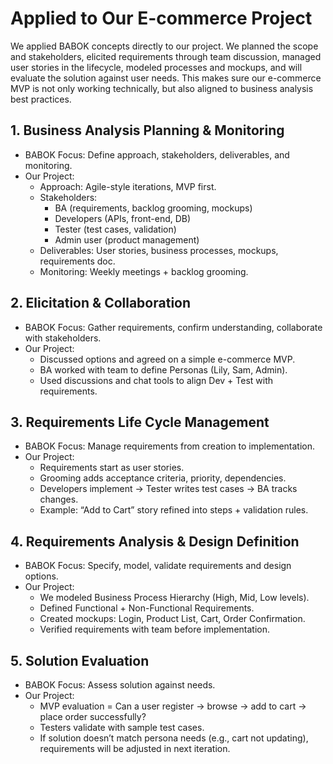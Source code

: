 # Applied to Our E-commerce Project
We applied BABOK concepts directly to our project. We planned the scope and stakeholders, elicited requirements through team discussion, managed user stories in the lifecycle, modeled processes and mockups, and will evaluate the solution against user needs. This makes sure our e-commerce MVP is not only working technically, but also aligned to business analysis best practices.

## 1. Business Analysis Planning & Monitoring
- BABOK Focus: Define approach, stakeholders, deliverables, and monitoring.
- Our Project:
  - Approach: Agile-style iterations, MVP first.
  - Stakeholders:
    - BA (requirements, backlog grooming, mockups)
    - Developers (APIs, front-end, DB)
    - Tester (test cases, validation)
    - Admin user (product management)
  - Deliverables: User stories, business processes, mockups, requirements doc.
  - Monitoring: Weekly meetings + backlog grooming.

## 2. Elicitation & Collaboration
- BABOK Focus: Gather requirements, confirm understanding, collaborate with stakeholders.
- Our Project:
  - Discussed options and agreed on a simple e-commerce MVP.
  - BA worked with team to define Personas (Lily, Sam, Admin).
  - Used discussions and chat tools to align Dev + Test with requirements.

## 3. Requirements Life Cycle Management
- BABOK Focus: Manage requirements from creation to implementation.
- Our Project:
  - Requirements start as user stories.
  - Grooming adds acceptance criteria, priority, dependencies.
  - Developers implement → Tester writes test cases → BA tracks changes.
  - Example: “Add to Cart” story refined into steps + validation rules.

## 4. Requirements Analysis & Design Definition
- BABOK Focus: Specify, model, validate requirements and design options.
- Our Project:
  - We modeled Business Process Hierarchy (High, Mid, Low levels).
  - Defined Functional + Non-Functional Requirements.
  - Created mockups: Login, Product List, Cart, Order Confirmation.
  - Verified requirements with team before implementation.

## 5. Solution Evaluation
- BABOK Focus: Assess solution against needs.
- Our Project:
  - MVP evaluation = Can a user register → browse → add to cart → place order successfully?
  - Testers validate with sample test cases.
  - If solution doesn’t match persona needs (e.g., cart not updating), requirements will be adjusted in next iteration.
